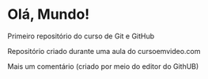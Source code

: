 # Olá, Mundo!
 Primeiro repositório do curso de Git e GitHub

Repositório criado durante uma aula do cursoemvideo.com

Mais um comentário (criado por meio do editor do GithUB)
